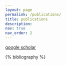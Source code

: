 ```yaml
---
layout: page
permalink: /publications/
title: publications
description:
nav: true
nav_order: 2
---
```


<!-- _pages/publications.md -->
[google scholar](https://scholar.google.com/citations?user=JpiVHJ0AAAAJ&hl=en)

<!-- Bibsearch Feature -->

<!-- {% include bib_search.liquid %} -->

<div class="publications">

{% bibliography %}

</div>

